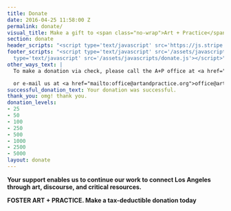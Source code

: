 ```yaml
---
title: Donate
date: 2016-04-25 11:58:00 Z
permalink: donate/
visual_title: Make a gift to <span class="no-wrap">Art + Practice</span>
section: donate
header_scripts: "<script type='text/javascript' src='https://js.stripe.com/v2/'></script>"
footer_scripts: "<script type='text/javascript' src='/assets/javascripts/vendor/parsley/parsley.min.js'></script><script
  type='text/javascript' src='/assets/javascripts/donate.js'></script>"
other_ways_text: |
  To make a donation via check, please call the A+P office at <a href="tel:13233376887">+1 (323) 337-6887</a>

  or e-mail us at <a href="mailto:office@artandpractice.org">office@artandpractice.org</a>.
successful_donation_text: Your donation was successful.
thank_you: omg! thank you.
donation_levels:
- 25
- 50
- 100
- 250
- 500
- 1000
- 2500
- 5000
layout: donate
---
```


**Your support enables us to continue our work to connect Los Angeles 
through art, discourse, and critical resources.**

**FOSTER ART + PRACTICE. Make a tax-deductible donation today**